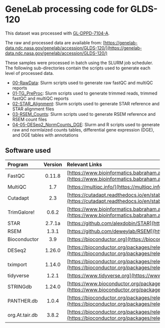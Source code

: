 # GeneLab processing code for GLDS-120
This dataset was processed with [GL-DPPD-7104-A](https://github.com/asaravia-butler/GeneLab_Data_Processing/blob/master/RNAseq/Previous_GL-DPPD-7101_Revisions/GL-DPPD-7101-A.md).

The raw and processed data are available from: [https://genelab-data.ndc.nasa.gov/genelab/accession/GLDS-120/](https://genelab-data.ndc.nasa.gov/genelab/accession/GLDS-120/)

These samples were processed in batch using the SLURM job scheduler. The following sub-directories contain the scripts used to generate each level of processed data.
  - [00-RawData](https://github.com/asaravia-butler/GeneLab_Data_Processing/tree/master/RNAseq/GLDS_Processing_Scripts/GLDS-120/00-RawData): Slurm scripts used to generate raw fastQC and multiQC reports
  - [01-TG_PreProc](https://github.com/asaravia-butler/GeneLab_Data_Processing/tree/master/RNAseq/GLDS_Processing_Scripts/GLDS-120/01-TG_Preproc): Slurm scripts used to generate trimmed reads, trimmed fastQC and multiQC reports
  - [02-STAR_Alignment](https://github.com/asaravia-butler/GeneLab_Data_Processing/tree/master/RNAseq/GLDS_Processing_Scripts/GLDS-120/02-STAR_Alignment): Slurm scripts used to generate STAR reference and STAR alignment files
  - [03-RSEM_Counts](https://github.com/asaravia-butler/GeneLab_Data_Processing/tree/master/RNAseq/GLDS_Processing_Scripts/GLDS-120/03-RSEM_Counts): Slurm scripts used to generate RSEM reference and RSEM count files
  - [04-05-DESeq2_NormCounts_DGE](https://github.com/asaravia-butler/GeneLab_Data_Processing/tree/master/RNAseq/GLDS_Processing_Scripts/GLDS-120/04-05-DESeq2_NormCounts_DGE): Slurm and R scripts used to generate raw and normlaized counts tables, differential gene expression (DGE), and DGE tables with annotations

## Software used  
|Program|Version|Relevant Links|
|:------|:------:|:-------------|
|FastQC|0.11.8|[https://www.bioinformatics.babraham.ac.uk/projects/fastqc/](https://www.bioinformatics.babraham.ac.uk/projects/fastqc/)|
|MultiQC|1.7|[https://multiqc.info/](https://multiqc.info/)|
|Cutadapt|2.3|[https://cutadapt.readthedocs.io/en/stable/](https://cutadapt.readthedocs.io/en/stable/)|
|TrimGalore!|0.6.2|[https://www.bioinformatics.babraham.ac.uk/projects/trim_galore/](https://www.bioinformatics.babraham.ac.uk/projects/trim_galore/)|
|STAR|2.7.1a|[https://github.com/alexdobin/STAR](https://github.com/alexdobin/STAR)|
|RSEM|1.3.1|[https://github.com/deweylab/RSEM](https://github.com/deweylab/RSEM)|
|Bioconductor|3.9|[https://bioconductor.org](https://bioconductor.org)|
|DESeq2|1.26.0|[https://bioconductor.org/packages/release/bioc/html/DESeq2.html](https://bioconductor.org/packages/release/bioc/html/DESeq2.html)|
|tximport|1.14.0|[https://bioconductor.org/packages/release/bioc/html/tximport.html](https://bioconductor.org/packages/release/bioc/html/tximport.html)|
|tidyverse|1.2.1|[https://www.tidyverse.org](https://www.tidyverse.org)|
|STRINGdb|1.24.0|[https://www.bioconductor.org/packages/release/bioc/html/STRINGdb.html](https://www.bioconductor.org/packages/release/bioc/html/STRINGdb.html)|
|PANTHER.db|1.0.4|[https://bioconductor.org/packages/release/data/annotation/html/PANTHER.db.html](https://bioconductor.org/packages/release/data/annotation/html/PANTHER.db.html)|
|org.At.tair.db|3.8.2|[https://bioconductor.org/packages/release/data/annotation/html/org.At.tair.db.html](https://bioconductor.org/packages/release/data/annotation/html/org.At.tair.db.html)|
